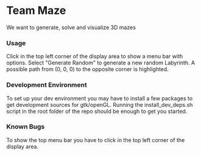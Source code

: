 # Team Maze
We want to generate, solve and visualize 3D mazes

### Usage
Click in the top left corner of the display area to show a menu bar with options.
Select "Generate Random" to generate a new random Labyrinth.
A possible path from (0, 0, 0) to the opposite corner is highlighted.

### Development Environment
To set up your dev environment you may have to install a few packages to get development sources for gtk/openGL.
Running the install_dev_deps.sh script in the root folder of the repo should be enough to get you started.

### Known Bugs
To show the top menu bar you have to click in the top left corner of the display area.
